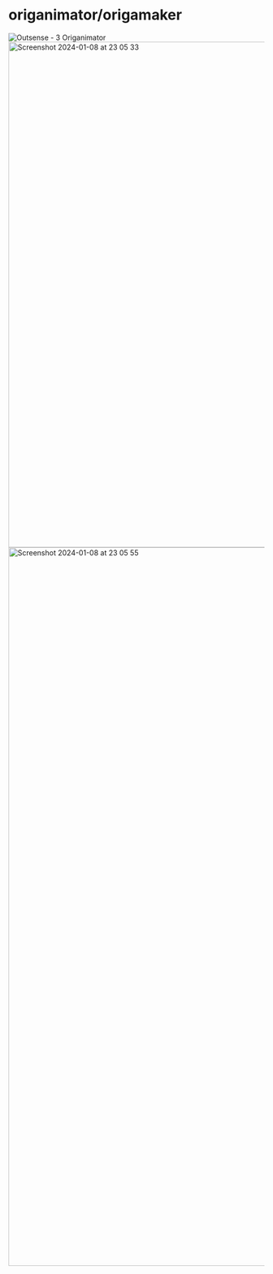 # origanimator/origamaker
![Outsense - 3 Origanimator](https://github.com/ShinnosukeUesaka/origanimator-origamaker/assets/45286939/ef77b36e-ab3b-4d8e-ab59-9665e02a1b1a)
<img width="995" alt="Screenshot 2024-01-08 at 23 05 33" src="https://github.com/ShinnosukeUesaka/origanimator-origamaker/assets/45286939/dcc998c1-c528-4124-8b38-ee6ebbe1c58a">
<img width="1414" alt="Screenshot 2024-01-08 at 23 05 55" src="https://github.com/ShinnosukeUesaka/origanimator-origamaker/assets/45286939/a5a13172-933e-4203-b02e-226b4da14161">
